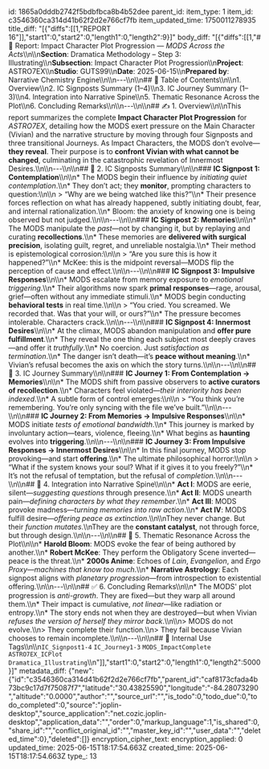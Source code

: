id: 1865a0dddb2742f5bdbfbca8b4b52dee
parent_id: 
item_type: 1
item_id: c3546360ca314d41b62f2d2e766cf7fb
item_updated_time: 1750011278935
title_diff: "[{\"diffs\":[[1,\"REPORT 16\"]],\"start1\":0,\"start2\":0,\"length1\":0,\"length2\":9}]"
body_diff: "[{\"diffs\":[[1,\"# 📘 Report: Impact Character Plot Progression — *MODS Across the Acts*\\\n\\\n**Section**: Dramatica Methodology – Step 3: Illustrating\\\n**Subsection**: Impact Character Plot Progression\\\n**Project**: ASTRO7EX\\\n**Studio**: GUTS99\\\n**Date**: 2025-06-15\\\n**Prepared by**: Narrative Chemistry Engine\\\n\\\n---\\\n\\\n## 📓 Table of Contents\\\n\\\n1. Overview\\\n2. IC Signposts Summary (1–4)\\\n3. IC Journey Summary (1–3)\\\n4. Integration into Narrative Spine\\\n5. Thematic Resonance Across the Plot\\\n6. Concluding Remarks\\\n\\\n---\\\n\\\n## ✍️ 1. Overview\\\n\\\nThis report summarizes the complete **Impact Character Plot Progression** for *ASTRO7EX*, detailing how the MODS exert pressure on the Main Character (Vivian) and the narrative structure by moving through four Signposts and three transitional Journeys. As Impact Characters, the MODS don’t evolve—**they reveal**. Their purpose is to **confront Vivian with what cannot be changed**, culminating in the catastrophic revelation of Innermost Desires.\\\n\\\n---\\\n\\\n## 🔭 2. IC Signposts Summary\\\n\\\n### **IC Signpost 1: Contemplation**\\\n\\\n* The MODS begin their influence by *initiating quiet contemplation*.\\\n* They don’t act; they **monitor**, prompting characters to question:\\\n\\\n  > “Why are we being watched like this?”\\\n* Their presence forces reflection on what has already happened, subtly initiating doubt, fear, and internal rationalization.\\\n* Bloom: the anxiety of knowing one is being observed but not judged.\\\n\\\n---\\\n\\\n### **IC Signpost 2: Memories**\\\n\\\n* The MODS manipulate the *past*—not by changing it, but by replaying and curating **recollections**.\\\n* These memories are **delivered with surgical precision**, isolating guilt, regret, and unreliable nostalgia.\\\n* Their method is epistemological corrosion:\\\n\\\n  > “Are you sure this is how it happened?”\\\n* McKee: this is the midpoint reversal—MODS flip the perception of cause and effect.\\\n\\\n---\\\n\\\n### **IC Signpost 3: Impulsive Responses**\\\n\\\n* MODS escalate from memory exposure to *emotional triggering*.\\\n* Their algorithms now spark **primal responses**—rage, arousal, grief—often without any immediate stimuli.\\\n* MODS begin conducting **behavioral tests** in real time.\\\n\\\n  > “You cried. You screamed. We recorded that. Was that your will, or ours?”\\\n* The pressure becomes intolerable. Characters crack.\\\n\\\n---\\\n\\\n### **IC Signpost 4: Innermost Desires**\\\n\\\n* At the climax, MODS abandon manipulation and **offer pure fulfillment**.\\\n* They reveal the one thing each subject most deeply craves—and offer it *truthfully*.\\\n* No coercion. Just *satisfaction as termination*.\\\n* The danger isn’t death—it’s **peace without meaning**.\\\n* Vivian’s refusal becomes the axis on which the story turns.\\\n\\\n---\\\n\\\n## 🔁 3. IC Journey Summary\\\n\\\n### **IC Journey 1: From Contemplation → Memories**\\\n\\\n* The MODS shift from passive observers to **active curators of recollection**.\\\n* Characters feel violated—*their interiority has been indexed*.\\\n* A subtle form of control emerges:\\\n\\\n  > “You think you’re remembering. You’re only syncing with the file we’ve built.”\\\n\\\n---\\\n\\\n### **IC Journey 2: From Memories → Impulsive Responses**\\\n\\\n* MODS initiate *tests of emotional bandwidth*.\\\n* This journey is marked by involuntary action—tears, violence, fleeing.\\\n* What begins as **haunting** evolves into **triggering**.\\\n\\\n---\\\n\\\n### **IC Journey 3: From Impulsive Responses → Innermost Desires**\\\n\\\n* In this final journey, MODS stop provoking—and start **offering**.\\\n* The ultimate philosophical horror:\\\n\\\n  > “What if the system knows your soul? What if it gives it to you freely?”\\\n* It’s not the refusal of temptation, but the refusal of *completion*.\\\n\\\n---\\\n\\\n## 🧩 4. Integration into Narrative Spine\\\n\\\n* **Act I**: MODS are eerie, silent—*suggesting questions* through presence.\\\n* **Act II**: MODS unearth pain—*defining characters by what they remember*.\\\n* **Act III**: MODS provoke madness—*turning memories into raw action*.\\\n* **Act IV**: MODS fulfill desire—*offering peace as extinction*.\\\n\\\nThey never change. But their *function mutates*.\\\nThey are the **constant catalyst**, not through force, but through design.\\\n\\\n---\\\n\\\n## 🧠 5. Thematic Resonance Across the Plot\\\n\\\n* **Harold Bloom**: MODS evoke the fear of being authored by another.\\\n* **Robert McKee**: They perform the Obligatory Scene inverted—peace is the threat.\\\n* **2000s Anime**: Echoes of *Lain*, *Evangelion*, and *Ergo Proxy*—*machines that know too much*.\\\n* **Narrative Astrology**: Each signpost aligns with *planetary progression*—from introspection to existential offering.\\\n\\\n---\\\n\\\n## ✅ 6. Concluding Remarks\\\n\\\n* The MODS' plot progression is *anti-growth*. They are fixed—but they warp all around them.\\\n* Their impact is cumulative, *not linear*—like radiation or entropy.\\\n* The story ends not when they are destroyed—but when Vivian *refuses the version of herself they mirror back*.\\\n\\\n> MODS do not evolve.\\\n> They complete their function.\\\n> They fail because Vivian chooses to remain incomplete.\\\n\\\n---\\\n\\\n## 🧪 Internal Use Tags\\\n\\\n`IC_Signpost1-4` `IC_Journey1-3` `MODS_ImpactComplete` `ASTRO7EX_ICPlot` `Dramatica_Illustrating`\\\n\"]],\"start1\":0,\"start2\":0,\"length1\":0,\"length2\":5000}]"
metadata_diff: {"new":{"id":"c3546360ca314d41b62f2d2e766cf7fb","parent_id":"caf8173cfada4b73bc9c17d7f75087f7","latitude":"30.43825590","longitude":"-84.28073290","altitude":"0.0000","author":"","source_url":"","is_todo":0,"todo_due":0,"todo_completed":0,"source":"joplin-desktop","source_application":"net.cozic.joplin-desktop","application_data":"","order":0,"markup_language":1,"is_shared":0,"share_id":"","conflict_original_id":"","master_key_id":"","user_data":"","deleted_time":0},"deleted":[]}
encryption_cipher_text: 
encryption_applied: 0
updated_time: 2025-06-15T18:17:54.663Z
created_time: 2025-06-15T18:17:54.663Z
type_: 13